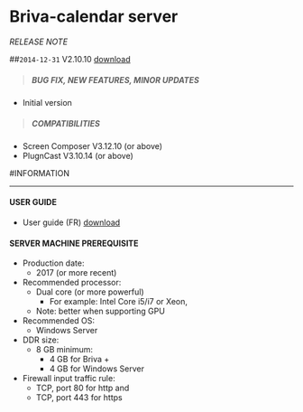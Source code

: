 # Briva-calendar server
*RELEASE NOTE*

##`2014-12-31` V2.10.10 [download](https://github.com/Qeedji/archives/blob/master/downloads/briva-calendar_server/Innes%20Briva%20Server%20Setup%20V2.10.10.exe)
>##### **BUG FIX, NEW FEATURES, MINOR UPDATES**
- Initial version
>##### **COMPATIBILITIES**
- Screen Composer V3.12.10 (or above)
- PlugnCast V3.10.14 (or above)

#INFORMATION
***********************************************************************
#### **USER GUIDE**
- User guide (FR) [download](https://github.com/Qeedji/archives/blob/master/downloads/briva-calendar_server/Briva-Manuel-de-démarrage-rapide-avec-Playzilla-Windows-001A_fr.pdf)

#### **SERVER MACHINE PREREQUISITE**
- Production date:
	- 2017 (or more recent)
- Recommended processor:
	- Dual core (or more powerful)
		- For example: Intel Core i5/i7 or Xeon,
	- Note: better when supporting GPU
- Recommended OS:
	- Windows Server
- DDR size:
	- 8 GB minimum:
		- 4 GB for Briva +
		- 4 GB for Windows Server
- Firewall input traffic rule:
	- TCP, port 80 for http and
	- TCP, port 443 for https
